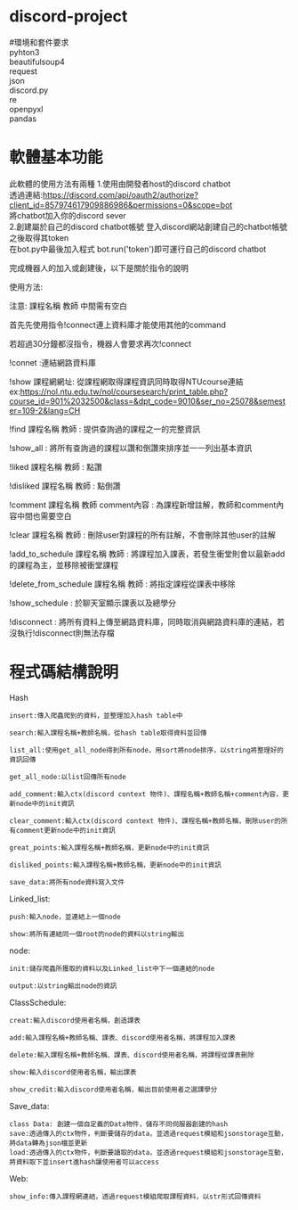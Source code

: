 # discord-project
#環境和套件要求  
pyhton3  
beautifulsoup4  
request  
json  
discord.py   
re  
openpyxl  
pandas


# 軟體基本功能  
此軟體的使用方法有兩種
1.使用由開發者host的discord chatbot  
  透過連結:https://discord.com/api/oauth2/authorize?client_id=857974617909886986&permissions=0&scope=bot  
  將chatbot加入你的discord sever  
2.創建屬於自己的discord chatbot帳號
  登入discord網站創建自己的chatbot帳號之後取得其token  
  在bot.py中最後加入程式  bot.run('token')即可運行自己的discord chatbot
 
完成機器人的加入或創建後，以下是關於指令的說明 

使用方法:

注意: 課程名稱 教師 中間需有空白

首先先使用指令!connect連上資料庫才能使用其他的command

若超過30分鐘都沒指令，機器人會要求再次!connect

!connet :連結網路資料庫

!show 課程網網址: 從課程網取得課程資訊同時取得NTUcourse連結 ex:https://nol.ntu.edu.tw/nol/coursesearch/print_table.php?course_id=901%2032500&class=&dpt_code=9010&ser_no=25078&semester=109-2&lang=CH

!find  課程名稱 教師 : 提供查詢過的課程之一的完整資訊

!show_all : 將所有查詢過的課程以讚和倒讚來排序並一一列出基本資訊

!liked 課程名稱 教師 : 點讚

!disliked 課程名稱 教師 : 點倒讚

!comment 課程名稱 教師 comment內容 : 為課程新增註解，教師和comment內容中間也需要空白 

!clear 課程名稱 教師 : 刪除user對課程的所有註解，不會刪除其他user的註解

!add_to_schedule 課程名稱 教師 : 將課程加入課表，若發生衝堂則會以最新add的課程為主，並移除被衝堂課程

!delete_from_schedule 課程名稱 教師 : 將指定課程從課表中移除

!show_schedule : 於聊天室顯示課表以及總學分

!disconnect : 將所有資料上傳至網路資料庫，同時取消與網路資料庫的連結，若沒執行!disconnect則無法存檔

# 程式碼結構說明

Hash

    insert:傳入爬蟲爬到的資料，並整理加入hash table中
  
    search:輸入課程名稱+教師名稱，從hash table取得資料並回傳
  
    list_all:使用get_all_node得到所有node，用sort將node排序，以string將整理好的資訊回傳
  
    get_all_node:以list回傳所有node
  
    add_comment:輸入ctx(discord context 物件)、課程名稱+教師名稱+comment內容，更新node中的init資訊
  
    clear_comment:輸入ctx(discord context 物件)、課程名稱+教師名稱，刪除user的所有comment更新node中的init資訊
  
    great_points:輸入課程名稱+教師名稱，更新node中的init資訊
  
    disliked_points:輸入課程名稱+教師名稱，更新node中的init資訊
  
    save_data:將所有node資料寫入文件
  
Linked_list:

    push:輸入node，並連結上一個node

    show:將所有連結同一個root的node的資料以string輸出

node:

    init:儲存爬蟲所獲取的資料以及Linked_list中下一個連結的node
  
    output:以string輸出node的資訊
 
ClassSchedule:

    creat:輸入discord使用者名稱，創造課表
  
    add:輸入課程名稱+教師名稱、課表、discord使用者名稱，將課程加入課表
  
    delete:輸入課程名稱+教師名稱、課表、discord使用者名稱，將課程從課表刪除
  
    show:輸入discord使用者名稱，輸出課表
  
    show_credit:輸入discord使用者名稱，輸出目前使用者之選課學分
Save_data:  
    
    class Data: 創建一個自定義的Data物件，儲存不同伺服器創建的hash  
    save:透過傳入的ctx物件，判斷要儲存的data，並透過request模組和jsonstorage互動，將data轉為json檔並更新  
    load:透過傳入的ctx物件，判斷要讀取的data，並透過request模組和jsonstorage互動，將資料取下並insert進hash讓使用者可以access  
Web:
    
    show_info:傳入課程網連結，透過request模組爬取課程資料，以str形式回傳資料
  
